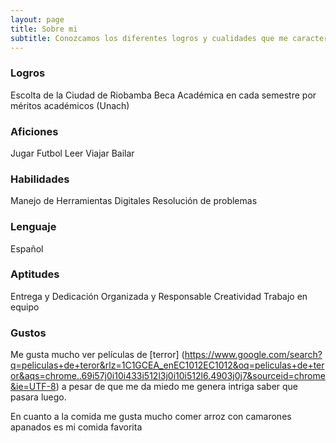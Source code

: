 ```yaml
---
layout: page
title: Sobre mi
subtitle: Conozcamos los diferentes logros y cualidades que me caracterizan 
---
```


### Logros

Escolta de la Ciudad de Riobamba
Beca Académica en cada semestre por méritos académicos (Unach)

### Aficiones
Jugar Futbol
Leer
Viajar
Bailar
### Habilidades
Manejo de Herramientas Digitales
Resolución de problemas
### Lenguaje
Español

### Aptitudes
Entrega y Dedicación
Organizada y Responsable
Creatividad
Trabajo en equipo

### Gustos
Me gusta mucho ver películas de [terror] (https://www.google.com/search?q=peliculas+de+teror&rlz=1C1GCEA_enEC1012EC1012&oq=peliculas+de+teror&aqs=chrome..69i57j0i10i433i512l3j0i10i512l6.4903j0j7&sourceid=chrome&ie=UTF-8) a pesar de que me da miedo me genera intriga saber que pasara luego.

En cuanto a la comida me gusta mucho comer arroz con camarones apanados es mi comida favorita 
